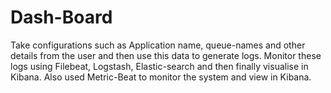 # Dash-Board
Take configurations such as Application name, queue-names and other details from the user and then use this data to generate logs. Monitor these logs using Filebeat, Logstash, Elastic-search and then finally visualise in Kibana. Also used Metric-Beat to monitor the system and view in Kibana.

